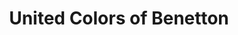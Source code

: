 ---
title: "United Colors of Benetton"
url: /goeppingen/united-colors-of-benetton/
shop: Kleidung
---